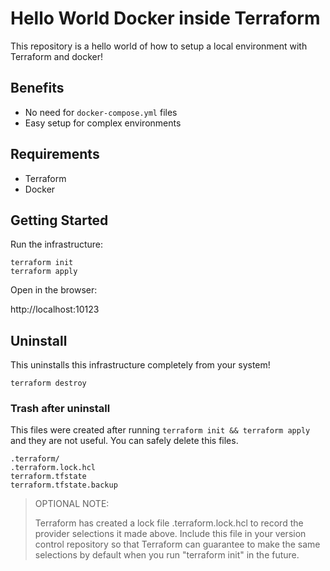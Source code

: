 # Hello World Docker inside Terraform

This repository is a hello world of how to setup a local environment
with Terraform and docker!

## Benefits

* No need for `docker-compose.yml` files
* Easy setup for complex environments

## Requirements

* Terraform
* Docker

## Getting Started

Run the infrastructure:

```
terraform init
terraform apply
```

Open in the browser:

http://localhost:10123

## Uninstall

This uninstalls this infrastructure completely from your system!

```
terraform destroy
```

### Trash after uninstall

This files were created after running `terraform init && terraform apply`
and they are not useful. You can safely delete this files. 

```
.terraform/
.terraform.lock.hcl
terraform.tfstate
terraform.tfstate.backup
```

> OPTIONAL NOTE:
> 
> Terraform has created a lock file .terraform.lock.hcl to record the provider
> selections it made above. Include this file in your version control repository
> so that Terraform can guarantee to make the same selections by default when
> you run "terraform init" in the future.

